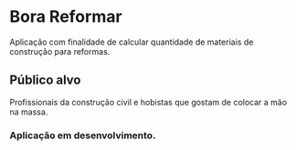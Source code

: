 <h1>Bora Reformar</h1>
<p>Aplicação com finalidade de calcular quantidade de materiais de construção para reformas.</p>

<h2>Público alvo</h2>
<p>Profissionais da construção civil e hobistas que gostam de colocar a mão na massa.</p>

<h3>Aplicação em desenvolvimento.</h3>
